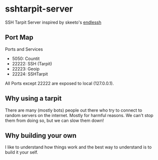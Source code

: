 # sshtarpit-server
SSH Tarpit Server inspired by skeeto's <a href="https://github.com/skeeto/endlessh">endlessh</a>


## Port Map
Ports and Services

- 5050: Countit
- 22222: SSH (Tarpit)
- 22223: Geoip
- 22224: SSHTarpit

All Ports except 22222 are exposed to local (127.0.0.1).


## Why using a tarpit
There are many (mostly bots) people out there who try to connect to random servers on the internet. Mostly for harmful reasons. We can't stop them from doing so, but we can slow them down!


## Why building your own
I like to understand how things work and the best way to understand is to build it your self.